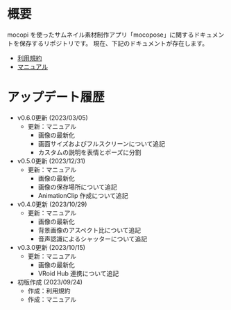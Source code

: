 # 概要
mocopi を使ったサムネイル素材制作アプリ「mocopose」に関するドキュメントを保存するリポジトリです。
現在、下記のドキュメントが存在します。

- [利用規約](Document/Terms.md)
- [マニュアル](Document/Manual.md)

# アップデート履歴
- v0.6.0更新 (2023/03/05)
  - 更新：マニュアル
     - 画像の最新化
     - 画面サイズおよびフルスクリーンについて追記
     - カスタムの説明を表情とポーズに分割
- v0.5.0更新 (2023/12/31)
  - 更新：マニュアル
     - 画像の最新化
     - 画像の保存場所について追記
     - AnimationClip 作成について追記
- v0.4.0更新 (2023/10/29)
  - 更新：マニュアル
     - 画像の最新化
     - 背景画像のアスペクト比について追記
     - 音声認識によるシャッターについて追記
- v0.3.0更新 (2023/10/15)
  - 更新：マニュアル
     - 画像の最新化
     - VRoid Hub 連携について追記
- 初版作成 (2023/09/24)
  - 作成：利用規約
  - 作成：マニュアル